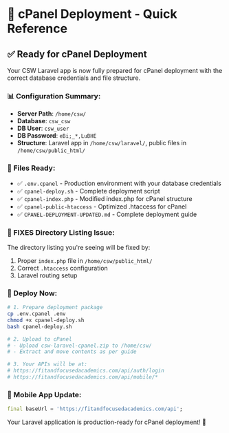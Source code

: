 # 🎯 cPanel Deployment - Quick Reference

## ✅ Ready for cPanel Deployment

Your CSW Laravel app is now fully prepared for cPanel deployment with the correct database credentials and file structure.

### 📊 Configuration Summary:
- **Server Path**: `/home/csw/`
- **Database**: `csw_csw`
- **DB User**: `csw_user`
- **DB Password**: `eBi;_*,LuBHE`
- **Structure**: Laravel app in `/home/csw/laravel/`, public files in `/home/csw/public_html/`

### 📁 Files Ready:
- ✅ `.env.cpanel` - Production environment with your database credentials
- ✅ `cpanel-deploy.sh` - Complete deployment script
- ✅ `cpanel-index.php` - Modified index.php for cPanel structure
- ✅ `cpanel-public-htaccess` - Optimized .htaccess for cPanel
- ✅ `CPANEL-DEPLOYMENT-UPDATED.md` - Complete deployment guide

### 🚨 FIXES Directory Listing Issue:
The directory listing you're seeing will be fixed by:
1. Proper `index.php` file in `/home/csw/public_html/`
2. Correct `.htaccess` configuration
3. Laravel routing setup

### 🚀 Deploy Now:

```bash
# 1. Prepare deployment package
cp .env.cpanel .env
chmod +x cpanel-deploy.sh
bash cpanel-deploy.sh

# 2. Upload to cPanel
# - Upload csw-laravel-cpanel.zip to /home/csw/
# - Extract and move contents as per guide

# 3. Your APIs will be at:
# https://fitandfocusedacademics.com/api/auth/login
# https://fitandfocusedacademics.com/api/mobile/*
```

### 📱 Mobile App Update:
```dart
final baseUrl = 'https://fitandfocusedacademics.com/api';
```

Your Laravel application is production-ready for cPanel deployment! 🎉